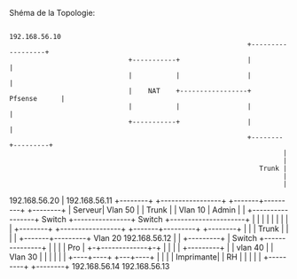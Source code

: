 
Shéma de la Topologie:


                                                                  192.168.56.10
                                                                +------------------+
                                  +-----------+                 |                  |
                                  |           |                 |                  |
                                  |    NAT    +-----------------+     Pfsense      |
                                  |           |                 |                  |
                                  +-----------+                 |                  |
                                                                +--------+---------+
                                                                         |
                                                                         |
                                                                   Trunk |
                                                                         |
                                                                         |
192.168.56.20                                                            |                                192.168.56.11
   +--------+                 +-----------------+                +-------+---------+                     +--------+
   | Serveur|     Vlan 50     |                 |     Trunk      |                 |       Vlan 10       | Admin  |
   |        +-----------------+     Switch      +----------------+     Switch      +---------------------+        |
   |        |                 |                 |                |                 |                     |        |
   +--------+                 +-----------------+                +-------+---------+                     +--------+
                                                                         |
                                                                         |
                                                                         |
                                                                   Trunk |
                                                                         |
                                                                         |
                                                                         |
                                                                 +-------+---------+    Vlan 20     192.168.56.12
                                                                 |                 |               +---------+
                                                                 |     Switch      +---------------+         |
                                                                 |                 |               |   Pro   |
                                                                 +-+-------------+-+               |         |
                                                                   |             |                 +---------+
                                                                   |             |
                                                          vlan 40  |             |  Vlan 30
                                                                   |             |
                                                                   |             |
                                                                   |             |
                                                              +----+----+    +---+----+
                                                              |         |    |        |
                                                              Imprimante|    |   RH   |
                                                              |         |    |        |
                                                              +---------+    +--------+
                                                            192.168.56.14    192.168.56.13








